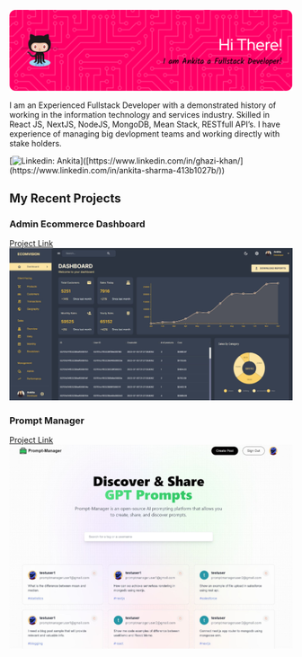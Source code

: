 ![Header](./github-header-image.png)

I am an Experienced Fullstack Developer with a demonstrated history of working in the information technology and services industry. Skilled in React JS, NextJS, NodeJS, MongoDB, Mean Stack, RESTfull API’s. I have experience of managing big devlopment teams and working directly with stake holders. 

[![Linkedin: Ankita](https://img.shields.io/badge/-Ankita-blue?style=flat-square&logo=Linkedin&logoColor=white&link=[https://www.linkedin.com/in/ghazi-khan/](https://www.linkedin.com/in/ankita-sharma-413b1027b/))]([https://www.linkedin.com/in/ghazi-khan/](https://www.linkedin.com/in/ankita-sharma-413b1027b/))

## My Recent Projects

### Admin Ecommerce Dashboard
[Project Link](https://admin-dashboard-frontend-ct0c.onrender.com/)
![Header](./ecommerce.jpeg)

### Prompt Manager
[Project Link](https://prompt-manager-lime.vercel.app/)
![Header](./prompt_manager.jpeg)

<!--
**techexplorer1231/techexplorer1231** is a ✨ _special_ ✨ repository because its `README.md` (this file) appears on your GitHub profile.

Here are some ideas to get you started:

- 🔭 I’m currently working on ...
- 🌱 I’m currently learning ...
- 👯 I’m looking to collaborate on ...
- 🤔 I’m looking for help with ...
- 💬 Ask me about ...
- 📫 How to reach me: ...
- 😄 Pronouns: ...
- ⚡ Fun fact: ...
-->
